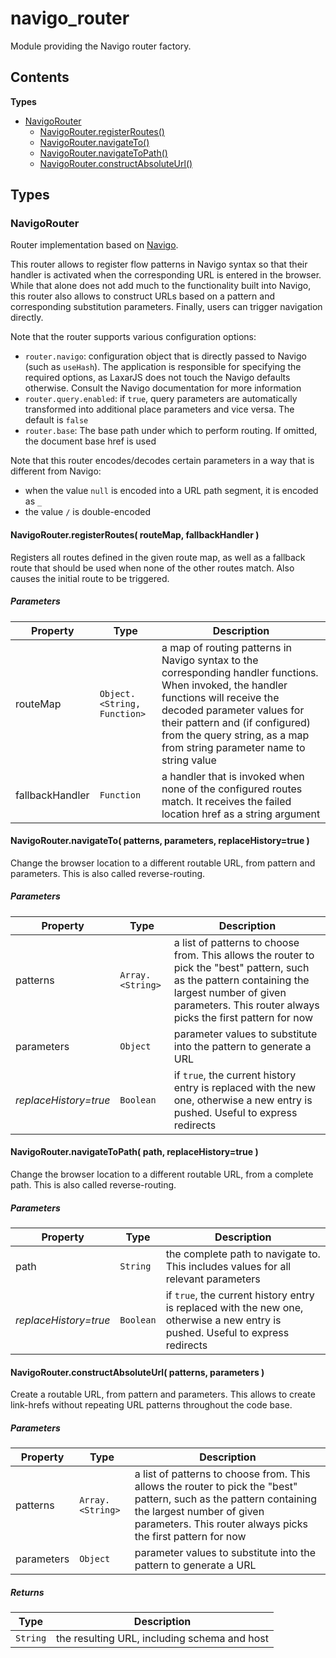 
# <a id="navigo_router"></a>navigo_router

Module providing the Navigo router factory.

## Contents

**Types**

- [NavigoRouter](#NavigoRouter)
  - [NavigoRouter.registerRoutes()](#NavigoRouter.registerRoutes)
  - [NavigoRouter.navigateTo()](#NavigoRouter.navigateTo)
  - [NavigoRouter.navigateToPath()](#NavigoRouter.navigateToPath)
  - [NavigoRouter.constructAbsoluteUrl()](#NavigoRouter.constructAbsoluteUrl)

## Types

### <a id="NavigoRouter"></a>NavigoRouter

Router implementation based on [Navigo](https://github.com/krasimir/navigo).

This router allows to register flow patterns in Navigo syntax so that their handler is activated when
the corresponding URL is entered in the browser. While that alone does not add much to the
functionality built into Navigo, this router also allows to construct URLs based on a pattern and
corresponding substitution parameters. Finally, users can trigger navigation directly.

Note that the router supports various configuration options:

 - `router.navigo`: configuration object that is directly passed to Navigo (such as `useHash`). The
   application is responsible for specifying the required options, as LaxarJS does not touch the Navigo
   defaults otherwise. Consult the Navigo documentation for more information
 - `router.query.enabled`: if `true`, query parameters are automatically transformed into additional
   place parameters and vice versa. The default is `false`
 - `router.base`: The base path under which to perform routing. If omitted, the document base href is
   used

Note that this router encodes/decodes certain parameters in a way that is different from Navigo:

 - when the value `null` is encoded into a URL path segment, it is encoded as `_`
 - the value `/` is double-encoded

#### <a id="NavigoRouter.registerRoutes"></a>NavigoRouter.registerRoutes( routeMap, fallbackHandler )

Registers all routes defined in the given route map, as well as a fallback route that should be used
when none of the other routes match. Also causes the initial route to be triggered.

##### Parameters

| Property | Type | Description |
| -------- | ---- | ----------- |
| routeMap | `Object.<String, Function>` |  a map of routing patterns in Navigo syntax to the corresponding handler functions. When invoked, the handler functions will receive the decoded parameter values for their pattern and (if configured) from the query string, as a map from string parameter name to string value |
| fallbackHandler | `Function` |  a handler that is invoked when none of the configured routes match. It receives the failed location href as a string argument |

#### <a id="NavigoRouter.navigateTo"></a>NavigoRouter.navigateTo( patterns, parameters, replaceHistory=true )

Change the browser location to a different routable URL, from pattern and parameters. This is also
called reverse-routing.

##### Parameters

| Property | Type | Description |
| -------- | ---- | ----------- |
| patterns | `Array.<String>` |  a list of patterns to choose from. This allows the router to pick the "best" pattern, such as the pattern containing the largest number of given parameters. This router always picks the first pattern for now |
| parameters | `Object` |  parameter values to substitute into the pattern to generate a URL |
| _replaceHistory=true_ | `Boolean` |  if `true`, the current history entry is replaced with the new one, otherwise a new entry is pushed. Useful to express redirects |

#### <a id="NavigoRouter.navigateToPath"></a>NavigoRouter.navigateToPath( path, replaceHistory=true )

Change the browser location to a different routable URL, from a complete path. This is also
called reverse-routing.

##### Parameters

| Property | Type | Description |
| -------- | ---- | ----------- |
| path | `String` |  the complete path to navigate to. This includes values for all relevant parameters |
| _replaceHistory=true_ | `Boolean` |  if `true`, the current history entry is replaced with the new one, otherwise a new entry is pushed. Useful to express redirects |

#### <a id="NavigoRouter.constructAbsoluteUrl"></a>NavigoRouter.constructAbsoluteUrl( patterns, parameters )

Create a routable URL, from pattern and parameters. This allows to create link-hrefs without repeating
URL patterns throughout the code base.

##### Parameters

| Property | Type | Description |
| -------- | ---- | ----------- |
| patterns | `Array.<String>` |  a list of patterns to choose from. This allows the router to pick the "best" pattern, such as the pattern containing the largest number of given parameters. This router always picks the first pattern for now |
| parameters | `Object` |  parameter values to substitute into the pattern to generate a URL |

##### Returns

| Type | Description |
| ---- | ----------- |
| `String` |  the resulting URL, including schema and host |
